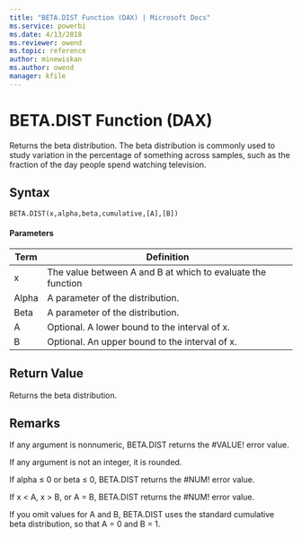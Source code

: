 ```yaml
---
title: "BETA.DIST Function (DAX) | Microsoft Docs"
ms.service: powerbi
ms.date: 4/13/2018
ms.reviewer: owend
ms.topic: reference
author: minewiskan
ms.author: owend
manager: kfile
---
```

# BETA.DIST Function (DAX)
Returns the beta distribution. The beta distribution is commonly used to study variation in the percentage of something across samples, such as the fraction of the day people spend watching television.  
  
## Syntax  
  
```  
BETA.DIST(x,alpha,beta,cumulative,[A],[B])  
```  
  
#### Parameters  
  
|Term|Definition|  
|--------|--------------|  
|x|The value between A and B at which to evaluate the function|  
|Alpha|A parameter of the distribution.|  
|Beta|A parameter of the distribution.|  
|A|Optional. A lower bound to the interval of x.|  
|B|Optional. An upper bound to the interval of x.|  
  
## Return Value  
Returns the beta distribution.  
  
## Remarks  
If any argument is nonnumeric, BETA.DIST returns the #VALUE! error value. 

If any argument is not an integer, it is rounded. 
  
If alpha ≤ 0 or beta ≤ 0, BETA.DIST returns the #NUM! error value.  
  
If x &lt; A, x &gt; B, or A = B, BETA.DIST returns the #NUM! error value.  
  
If you omit values for A and B, BETA.DIST uses the standard cumulative beta distribution, so that A = 0 and B = 1.  
  
